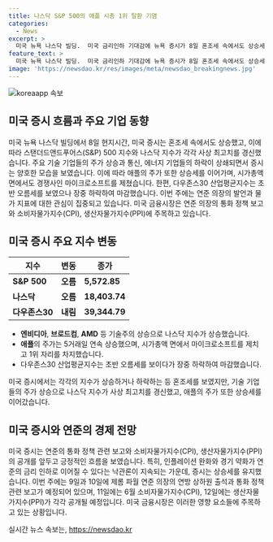 ```yaml
---
title: 나스닥 S&P 500의 애플 시총 1위 탈환 기염
categories:
  - News
excerpt: >
  미국 뉴욕 나스닥 빌딩.  미국 금리인하 기대감에 뉴욕 증시가 8일 혼조세 속에서도 상승세를 유지하며 마감했다. 스탠더드앤드푸어스 500 지수는 5,572.85에 마감해 전장보다 5.66포인트 상승했고, 나스닥 지수는 18,403.74에 거래를 마치며 기술주 중심으로 사상 최고치를 경신했다. 기술주의 상승으로 통신과 에너지주 하락을 상쇄했으며, 애플은 5거래일 연속 상승하며 MS를 제치고 시가총액 1위 자리를 되찾았다. CNBC는 인플레이션 완화와 경기 약화에 대한 긍정적 전망이 나타났고, 미 금융시장은 연준 의장 발언과 물가 지표에 주목하고 있다.连 AP
feature_text: >
  미국 뉴욕 나스닥 빌딩.  미국 금리인하 기대감에 뉴욕 증시가 8일 혼조세 속에서도 상승세를 유지하며 마감했다. 스탠더드앤드푸어스 500 지수는 5,572.85에 마감해 전장보다 5.66포인트 상승했고, 나스닥 지수는 18,403.74에 거래를 마치며 기술주 중심으로 사상 최고치를 경신했다. 기술주의 상승으로 통신과 에너지주 하락을 상쇄했으며, 애플은 5거래일 연속 상승하며 MS를 제치고 시가총액 1위 자리를 되찾았다. CNBC는 인플레이션 완화와 경기 약화에 대한 긍정적 전망이 나타났고, 미 금융시장은 연준 의장 발언과 물가 지표에 주목하고 있다.连 AP
image: 'https://newsdao.kr/res/images/meta/newsdao_breakingnews.jpg'
---
```


<p><img src="https://newsdao.kr/res/images/meta/newsdao_breakingnews.jpg" alt="koreaapp 속보" /></p>

<h2 data-ke-size="size26">미국 증시 흐름과 주요 기업 동향</h2>

<p data-ke-size="size16">미국 뉴욕 나스닥 빌딩에서 8일 현지시간, 미국 증시는 혼조세 속에서도 상승했고, 이에 따라 스탠더드앤드푸어스(S&P) 500 지수와 나스닥 지수가 각각 사상 최고치를 경신했습니다. 주요 기술 기업들의 주가 상승과 통신, 에너지 기업들의 하락이 상쇄되면서 증시는 양호한 모습을 보였습니다. 이에 따라 애플의 주가 또한 상승세를 이어가며, 시가총액 면에서도 경쟁사인 마이크로소프트를 제쳤습니다. 한편, 다우존스30 산업평균지수는 초반 오름세를 보였으나 장중 하락하여 마감했습니다. 이번 주에는 연준 의장의 발언과 물가 지표에 대한 관심이 집중되고 있습니다. 미국 금융시장은 연준 의장의 통화 정책 보고와 소비자물가지수(CPI), 생산자물가지수(PPI)에 주목하고 있습니다. </p>

<h2 data-ke-size="size26">미국 증시 주요 지수 변동</h2>

<table>
    <thead>
        <tr>
            <th>지수</th>
            <th>변동</th>
            <th>종가</th>
        </tr>
    </thead>
    <tbody>
        <tr>
            <td><b>S&P 500</b></td>
            <td><b>오름</b></td>
            <td><b>5,572.85</b></td>
        </tr>
        <tr>
            <td><b>나스닥</b></td>
            <td><b>오름</b></td>
            <td><b>18,403.74</b></td>
        </tr>
        <tr>
            <td><b>다우존스30</b></td>
            <td><b>내림</b></td>
            <td><b>39,344.79</b></td>
        </tr>
    </tbody>
</table>

<ul>
    <li><b>엔비디아</b>, <b>브로드컴</b>, <b>AMD</b> 등 기술주의 상승으로 나스닥 지수가 상승했습니다.</li>
    <li><b>애플</b>의 주가는 5거래일 연속 상승했으며, 시가총액 면에서 마이크로소프트를 제치고 1위 자리를 차지했습니다.</li>
    <li>다우존스30 산업평균지수는 초반 오름세를 보이다가 장중 하락하여 마감했습니다.</li>
</ul>

<p data-ke-size="size16">미국 증시에서는 각각의 지수가 상승하거나 하락하는 등 혼조세를 보였지만, 기술 기업들의 주가 상승으로 나스닥 지수가 사상 최고치를 경신했고, 애플의 주가 또한 상승세를 이어갔습니다.</p>

<h2 data-ke-size="size26">미국 증시와 연준의 경제 전망</h2>

<p data-ke-size="size16">미국 증시는 연준의 통화 정책 관련 보고와 소비자물가지수(CPI), 생산자물가지수(PPI)의 공개를 앞두고 긍정적인 흐름을 보였습니다. 특히, 인플레이션 완화와 경기 약화가 연준의 금리 인하로 이어질 수 있다는 낙관론이 지속되는 가운데, 증시는 상승세를 유지했습니다. 이번 주에는 9일과 10일에 제롬 파월 연준 의장의 연방 상하원 출석과 통화 정책 관련 보고가 예정되어 있으며, 11일에는 6월 소비자물가지수(CPI), 12일에는 생산자물가지수(PPI)가 각각 공개될 예정입니다. 미국 금융시장은 이러한 영향 요소들에 주목하고 있는 상황입니다.</p>
실시간 뉴스 속보는, <a href="https://newsdao.kr" rel="dofollow">https://newsdao.kr</a>


